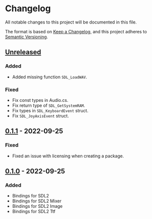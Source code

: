 ﻿# Changelog
All notable changes to this project will be documented in this file.

The format is based on [Keep a Changelog](https://keepachangelog.com/en/1.0.0/),
and this project adheres to [Semantic Versioning](https://semver.org/spec/v2.0.0.html).

## [Unreleased]

### Added
- Added missing function `SDL_LoadWAV`.

### Fixed
- Fix const types in Audio.cs.
- Fix return type of `SDL_GetSystemRAM`.
- Fix types in `SDL_KeyboardEvent` struct.
- Fix `SDL_JoyAxisEvent` struct.

## [0.1.1] - 2022-09-25
### Fixed
- Fixed an issue with licensing when creating a package. 

## [0.1.0] - 2022-09-25
### Added
- Bindings for SDL2
- Bindings for SDL2 Mixer
- Bindings for SDL2 Image
- Bindings for SDL2 Ttf

[Unreleased]: https://github.com/MisterIcy/SDLTooSharp/compare/v0.1.1...HEAD
[0.1.1]: https://github.com/MisterIcy/SDLTooSharp/compare/v0.1.0...v0.1.1
[0.1.0]: https://github.com/MisterIcy/SDLTooSharp/releases/tag/v0.1.0